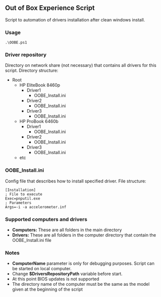 ## Out of Box Experience Script
Script to automation of drivers installation after clean windows install.
### Usage
``` .\OOBE.ps1 ```

### Driver repository
Directory on network share (not necessary) that contains all drivers for this script. 
Directory structure:
- Root
  * HP EliteBook 8460p
    * Driver1
      * OOBE_Install.ini 
    * Driver2
      * OOBE_Install.ini 
    * Driver3
      * OOBE_Install.ini 
  * HP ProBook 6460b
    * Driver1
      * OOBE_Install.ini 
    * Driver2
      * OOBE_Install.ini
    * Driver3
      * OOBE_Install.ini 
  * etc
 
### OOBE_Install.ini
Config file that describes how to install specified driver. File structure:
```
[Installation]
; File to execute
Exec=pnputil.exe
; Parameters
Args=-i -a accelerometer.inf
```

### Supported computers and drivers
* **Computers:**
These are all folders in the main directory
* **Drivers:**
These are all folders in the computer directory that contain the OOBE_Install.ini file

### Notes
* **ComputerName** parameter is only for debugging purposes. Script can be started on local computer.
* Change **$DriversRepositoryPath** variable before start.
* At this point BIOS updates is not supported
* The directory name of the computer must be the same as the model given at the beginning of the script
